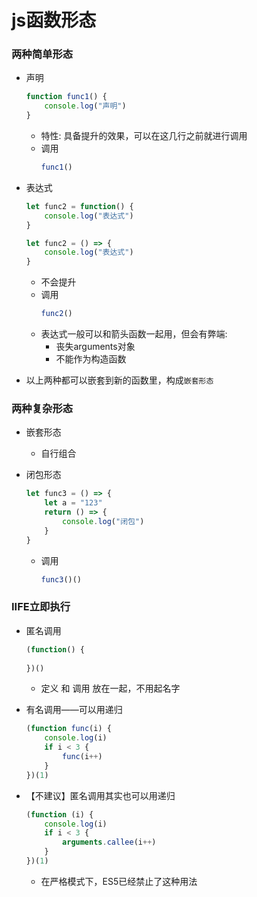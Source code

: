 # js函数形态

### 两种简单形态

- 声明
    ```js
    function func1() {
        console.log("声明")
    }
    ```
    - 特性: 具备提升的效果，可以在这几行之前就进行调用
    - 调用
        ```js
        func1()
        ```

- 表达式
    ```js
    let func2 = function() {
        console.log("表达式")
    }
    
    let func2 = () => {
        console.log("表达式")
    }
    ```
    - 不会提升
    - 调用
        ```js
        func2()
        ```
    - 表达式一般可以和箭头函数一起用，但会有弊端:
        - 丧失arguments对象
        - 不能作为构造函数

- 以上两种都可以嵌套到新的函数里，构成`嵌套形态`

### 两种复杂形态

- 嵌套形态
    - 自行组合

- 闭包形态
    ```js
    let func3 = () => {
        let a = "123"
        return () => {
            console.log("闭包")
        }
    }
    ```
    - 调用
        ```js
        func3()()
        ```

### IIFE立即执行

- 匿名调用
    ```js
    (function() {
        
    })()
    ```
    - 定义 和 调用 放在一起，不用起名字

- 有名调用——可以用递归
    ```js
    (function func(i) {
        console.log(i)
        if i < 3 {
            func(i++)
        }
    })(1)
    ```

- 【不建议】匿名调用其实也可以用递归
    ```js
    (function (i) {
        console.log(i)
        if i < 3 {
            arguments.callee(i++)
        }
    })(1)
    ```
    - 在严格模式下，ES5已经禁止了这种用法
    
